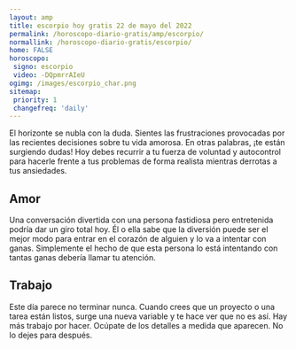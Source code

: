 ```yaml
---
layout: amp
title: escorpio hoy gratis 22 de mayo del 2022 
permalink: /horoscopo-diario-gratis/amp/escorpio/
normallink: /horoscopo-diario-gratis/escorpio/
home: FALSE
horoscopo:
 signo: escorpio
 video: -DQpmrrAIeU
ogimg: /images/escorpio_char.png
sitemap:
 priority: 1
 changefreq: 'daily'
---
```



El horizonte se nubla con la duda. Sientes las frustraciones provocadas por las recientes decisiones sobre tu vida amorosa. En otras palabras, ¡te están surgiendo dudas! Hoy debes recurrir a tu fuerza de voluntad y autocontrol para hacerle frente a tus problemas de forma realista mientras derrotas a tus ansiedades.

## Amor

Una conversación divertida con una persona fastidiosa pero entretenida podría dar un giro total hoy. Él o ella sabe que la diversión puede ser el mejor modo para entrar en el corazón de alguien y lo va a intentar con ganas. Simplemente el hecho de que esta persona lo está intentando con tantas ganas debería llamar tu atención.

## Trabajo

Este día parece no terminar nunca. Cuando crees que un proyecto o una tarea están listos, surge una nueva variable y te hace ver que no es así. Hay más trabajo por hacer. Ocúpate de los detalles a medida que aparecen. No lo dejes para después.